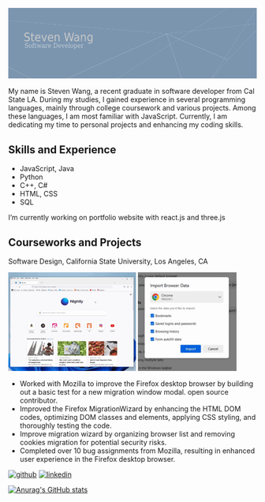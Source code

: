 ![Software Developer](https://github.com/Steven100695/Steven100695/blob/main/images/banner.png)

My name is Steven Wang, a recent graduate in software developer from Cal State LA. During my studies, I gained experience in several programming languages, mainly through college coursework and various projects. Among these languages, I am most familiar with JavaScript. Currently, I am dedicating my time to personal projects and enhancing my coding skills.

## Skills and Experience
* JavaScript, Java
* Python
* C++, C#
* HTML, CSS
* SQL

I’m currently working on portfolio website with react.js and three.js

## Courseworks and Projects
Software Design, California State University, Los Angeles, CA

<img src="https://github.com/Steven100695/Steven100695/blob/main/images/firefox.gif" height="200" /> <img src="https://github.com/Steven100695/Steven100695/blob/main/images/firefox2.gif" height="200" />

* Worked with Mozilla to improve the Firefox desktop browser by building out a basic test for a new migration window modal. open source contributor.
* Improved the Firefox MigrationWizard by enhancing the HTML DOM codes, optimizing DOM classes and elements, applying CSS styling, and thoroughly testing the code.
* Improve migration wizard by organizing browser list and removing cookies migration for potential security risks.
* Completed over 10 bug assignments from Mozilla, resulting in enhanced user experience in the Firefox desktop browser.



[<img src='https://cdn.jsdelivr.net/npm/simple-icons@3.0.1/icons/github.svg' alt='github' height='40'>](https://github.com/steven100695)  [<img src='https://cdn.jsdelivr.net/npm/simple-icons@3.0.1/icons/linkedin.svg' alt='linkedin' height='40'>](https://www.linkedin.com/in/stevenw100695/)  

[![Anurag's GitHub stats](https://github-readme-stats.vercel.app/api?username=Steven100695)](https://github.com/anuraghazra/github-readme-stats)
